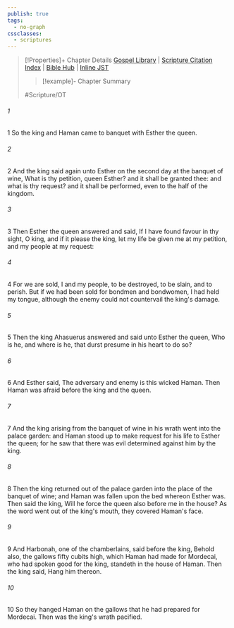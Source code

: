 ```yaml
---
publish: true
tags:
  - no-graph
cssclasses:
  - scriptures
---
```

>[!Properties]+ Chapter Details
>[Gospel Library](https://churchofjesuschrist.org/study/scriptures/ot/esth/7?lang=eng)    |    [Scripture Citation Index](https://scriptures.byu.edu/#07507::c07507)    |    [Bible Hub](https://biblehub.com/esther/7.htm)    |    [Inline JST](https://scripturetoolbox.com/html/ic/Esther/7.html)
>>[!example]- Chapter Summary
>> 
> 
>
>#Scripture/OT
###### 1
1 So the king and Haman came to banquet with Esther the queen.
###### 2
2 And the king said again unto Esther on the second day at the banquet of wine, What is thy petition, queen Esther? and it shall be granted thee: and what is thy request? and it shall be performed, even to the half of the kingdom.
###### 3
3 Then Esther the queen answered and said, If I have found favour in thy sight, O king, and if it please the king, let my life be given me at my petition, and my people at my request:
###### 4
4 For we are sold, I and my people, to be destroyed, to be slain, and to perish. But if we had been sold for bondmen and bondwomen, I had held my tongue, although the enemy could not countervail the king's damage.
###### 5
5 Then the king Ahasuerus answered and said unto Esther the queen, Who is he, and where is he, that durst presume in his heart to do so?
###### 6
6 And Esther said, The adversary and enemy is this wicked Haman. Then Haman was afraid before the king and the queen.
###### 7
7 And the king arising from the banquet of wine in his wrath went into the palace garden: and Haman stood up to make request for his life to Esther the queen; for he saw that there was evil determined against him by the king.
###### 8
8 Then the king returned out of the palace garden into the place of the banquet of wine; and Haman was fallen upon the bed whereon Esther was. Then said the king, Will he force the queen also before me in the house? As the word went out of the king's mouth, they covered Haman's face.
###### 9
9 And Harbonah, one of the chamberlains, said before the king, Behold also, the gallows fifty cubits high, which Haman had made for Mordecai, who had spoken good for the king, standeth in the house of Haman. Then the king said, Hang him thereon.
###### 10
10 So they hanged Haman on the gallows that he had prepared for Mordecai. Then was the king's wrath pacified.
